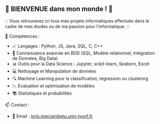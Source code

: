 ## 🚀 BIENVENUE dans mon monde ! 👋

 💡 Vous retrouverez ici tous mes projets informatiques effectués dans le cadre de mes études ou de ma passion pour l'informatique. 💡

🔧 Compétences :
- 📈 Langages : Python, JS, Java, SQL, C, C++
- 🧮 Connaissance avancée en BDD (SQL, Modèle relationnel, Intégration de Données, Big Data)
- 📊 Outils pour la Data Science : Jupyter, scikit-learn, Seaborn, Excel
- 💻 Nettoyage et Manipulation de données 
- 🔍 Machine Learning pour la classification, régression ou clustering
- 📉 Evaluation et optimisation de modèles
- 📚 Statistiques et probabilités


📫 Contact :
- 📧 Email : loris.mercier@etu.univ-lyon1.fr
